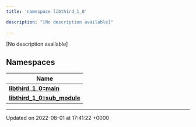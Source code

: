 ```yaml
---
title: 'namespace libthird_1_0'

description: "[No description available]"

---
```







[No description available]

## Namespaces

| Name           |
| -------------- |
| **[libthird_1_0::main](/documentation/code/darkbit_development/namespaces/namespacelibthird__1__0_1_1main/)**  |
| **[libthird_1_0::sub_module](/documentation/code/darkbit_development/namespaces/namespacelibthird__1__0_1_1sub__module/)**  |






-------------------------------

Updated on 2022-08-01 at 17:41:22 +0000